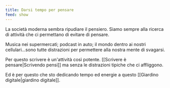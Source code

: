 ```yaml
---
title: Darsi tempo per pensare
feed: show
---
```


La società moderna sembra ripudiare il pensiero. Siamo sempre alla ricerca di attività che ci permettano di evitare di pensare. 

Musica nei supermercati; podcast in auto; il mondo dentro ai nostri cellulari...sono tutte distrazioni per permettere alla nostra mente di svagarsi. 

Per questo scrivere è un'attività così potente. [[Scrivere è pensare|Scrivendo pensi]] ma senza le distrazioni tipiche che ci affliggono. 

Ed è per questo che sto dedicando tempo ed energie a questo [[Giardino digitale|giardino digitale]].